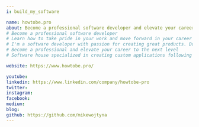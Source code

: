 ```yaml
---
i: build_my_software

name: howtobe.pro
about: Become a professional software developer and elevate your career to the next level
# Become a professional software developer
# Learn how to take pride in your work and move forward in your career
# I'm a software developer with passion for creating great products. Domain-driven design & Test-driven development are some of my favorite tools. My code is clean and easy to modify, thanks to the modular, loosely coupled design achieved by continuous TDD iterations backed by a deep understanding of business requirements. I'm also a professional consultant and trainer. My clients include IBM, Roche, Nordea, Vattenfall, Asseco. In my free time I create online courses and write articles about software development, DDD and clean code.
# Become a professional and elevate your career to the next level
# Software house specialized in creating custom applications following Domain-driven design and Test-driven development.

website: https://www.howtobe.pro/

youtube:
linkedin: https://www.linkedin.com/company/howtobe-pro
twitter:
instagram:
facebook:
medium:
blog:
github: https://github.com/mikewojtyna
---
```


<!-- <a href="https://www.linkedin.com/company/buildmysoftware-pro/" target="_blank" rel="noopener"><i class="fab fa-linkedin"></i></a> -->
